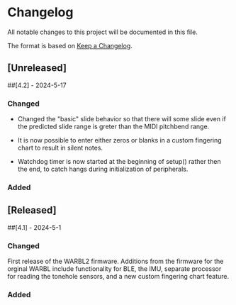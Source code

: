 # Changelog
All notable changes to this project will be documented in this file.

The format is based on [Keep a Changelog](https://keepachangelog.com/en/1.0.0/).
## [Unreleased]


##[4.2] - 2024-5-17


### Changed

- Changed the "basic" slide behavior so that there will some slide even if the predicted slide range is greter than the MIDI pitchbend range.

- It is now possible to enter either zeros or blanks in a custom fingering chart to result in silent notes.

- Watchdog timer is now started at the beginning of setup() rather then the end, to catch hangs during initialization of peripherals.

### Added

## [Released]

##[4.1] - 2024-5-1

### Changed

First release of the WARBL2 firmware. Additions from the firmware for the orginal WARBL include functionality for BLE, the IMU, separate processor for reading the tonehole sensors, and a new custom fingering chart feature.

### Added
